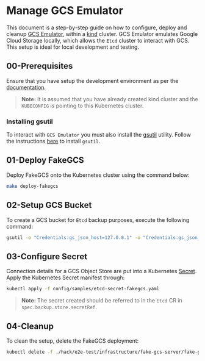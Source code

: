 # Manage GCS Emulator

This document is a step-by-step guide on how to configure, deploy and cleanup [GCS Emulator](https://github.com/fsouza/fake-gcs-server), within a [kind](https://kind.sigs.k8s.io/) cluster. GCS Emulator emulates Google Cloud Storage locally, which allows the `Etcd` cluster to interact with GCS. This setup is ideal for local development and testing.

## 00-Prerequisites

Ensure that you have setup the development environment as per the [documentation](../../development/prepare-dev-environment.md).

> **Note:** It is assumed that you have already created kind cluster and the `KUBECONFIG` is pointing to this Kubernetes cluster.

### Installing gsutil

To interact with `GCS Emulator` you must also install the [gsutil](https://cloud.google.com/storage/docs/gsutil) utility. Follow the instructions [here](https://cloud.google.com/storage/docs/gsutil_install) to install `gsutil`.

## 01-Deploy FakeGCS

Deploy FakeGCS onto the Kubernetes cluster using the command below:

```bash
make deploy-fakegcs
```

## 02-Setup GCS Bucket

To create a GCS bucket for `Etcd` backup purposes, execute the following command:

```bash
gsutil -o "Credentials:gs_json_host=127.0.0.1" -o "Credentials:gs_json_port=4443" -o "Boto:https_validate_certificates=False" mb "gs://etcd-bucket"
```

## 03-Configure Secret

Connection details for a GCS Object Store are put into a Kubernetes [Secret](https://kubernetes.io/docs/concepts/configuration/secret/). Apply the Kubernetes Secret manifest through:

```bash
kubectl apply -f config/samples/etcd-secret-fakegcs.yaml
```

> **Note:** The secret created should be referred to in the `Etcd` CR in `spec.backup.store.secretRef`.

## 04-Cleanup

To clean the setup, delete the FakeGCS deployment:

```bash
kubectl delete -f ./hack/e2e-test/infrastructure/fake-gcs-server/fake-gcs-server.yaml
```
